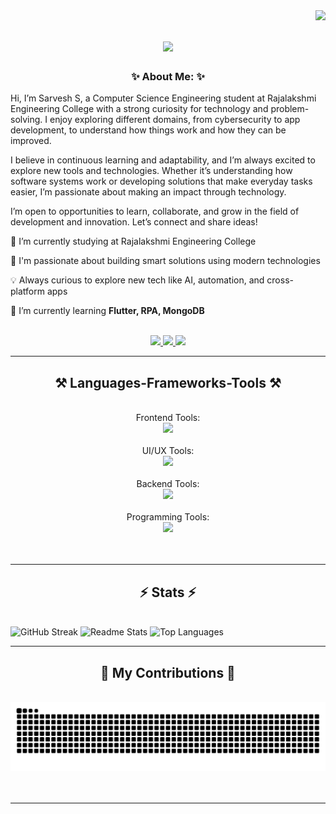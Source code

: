 <img align="right" src="https://visitor-badge.laobi.icu/badge?page_id=Sarveshsivasankaran.Sarveshsivasankaran" />

<h1 align="center">
    <img src="https://readme-typing-svg.herokuapp.com/?font=Righteous&size=35&center=true&vCenter=true&width=500&height=70&duration=4500&lines=Hey+There+Codey!+👋;+I'm+Sarvesh+Sivasankaran!;" />
</h1>

<h3 align="center">✨ About Me: ✨</h3>

<div align="left">

Hi, I’m Sarvesh S, a Computer Science Engineering student at Rajalakshmi Engineering College with a strong curiosity for technology and problem-solving. I enjoy exploring different domains, from cybersecurity to app development, to understand how things work and how they can be improved.

I believe in continuous learning and adaptability, and I’m always excited to explore new tools and technologies. Whether it’s understanding how software systems work or developing solutions that make everyday tasks easier, I’m passionate about making an impact through technology.

I’m open to opportunities to learn, collaborate, and grow in the field of development and innovation. Let’s connect and share ideas!

 
 🔭 I’m currently studying at Rajalakshmi Engineering College
 
 🌟 I'm passionate about building smart solutions using modern technologies  
 
💡 Always curious to explore new tech like AI, automation, and cross-platform apps  
 
 🌱 I’m currently learning **Flutter, RPA, MongoDB**

</div>

 <br/>
 
<div align="center"> 
  <a href="mailto:sarveshsivasankaran@yahoo.com">
    <img src="https://img.shields.io/badge/Gmail-333333?style=for-the-badge&logo=gmail&logoColor=red" />
  </a>
  <a href="https://linkedin.com/in/sarvesh-sivasankaran" target="_blank">
    <img src="https://img.shields.io/badge/LinkedIn-0077B5?style=for-the-badge&logo=linkedin&logoColor=white" target="_blank" />
  </a>
<a href="https://github.com/Sarveshsivasankaran" target="_blank">
  <img src="https://img.shields.io/badge/Portfolio-000000?style=for-the-badge&logo=github&logoColor=white" />
</a>
</div>

 <hr/>
 
<h2 align="center">⚒️ Languages-Frameworks-Tools ⚒️</h2>
<br/>

<div align="center">
    Frontend Tools:<br>
    <img src="https://skillicons.dev/icons?i=react,bootstrap,mui,html,css,tailwind" /><br><br>
    UI/UX Tools:<br>
    <img src="https://skillicons.dev/icons?i=figma" /><br><br>
    Backend Tools:<br>
    <img src="https://skillicons.dev/icons?i=nodejs,javascript,typescript,express,firebase,mongodb,nextjs,mysql,flask" /><br><br>
    Programming Tools:<br>
    <img src="https://skillicons.dev/icons?i=c,java,python,r" /><br><br>
</div>

<br/>
<hr/>

<h2 align="center">⚡ Stats ⚡</h2>
<br>
<img src="https://streak-stats.demolab.com?user=Sarveshsivasankaran&theme=material-palenight&hide_border=true&border_radius=12&date_format=j%20M%5B%20Y%5D&stroke=EBDED2" alt="GitHub Streak" />

<img src="https://github-readme-stats.vercel.app/api?username=Sarveshsivasankaran&show_icons=true&theme=material-palenight" alt="Readme Stats"/>

<img src="https://github-readme-stats.vercel.app/api/top-langs/?username=Sarveshsivasankaran&langs_count=8&layout=compact&theme=material-palenight" alt="Top Languages" />
<br/>

<hr/>

<div align="center">
  <h2>🐍 My Contributions 🐍</h2>
  <br>
  <img alt="snake eating my contributions" src="https://raw.githubusercontent.com/Sarveshsivasankaran/Sarveshsivasankaran/output/github-contribution-grid-snake.svg" />
  <br/><br/><br/>
</div>

<hr/>
